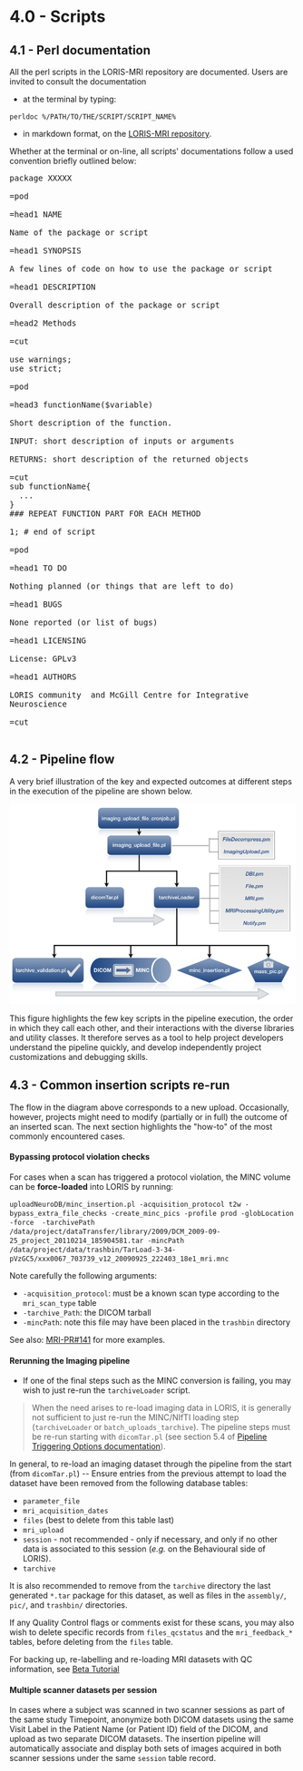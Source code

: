 # 4.0 - Scripts

## 4.1 - Perl documentation

All the perl scripts in the LORIS-MRI repository are documented. Users are 
invited to consult the documentation 

- at the terminal by typing:
```angular2html
perldoc %/PATH/TO/THE/SCRIPT/SCRIPT_NAME%
```

- in markdown format, on the [LORIS-MRI repository](../scripts_md/).

Whether at the terminal or on-line, all scripts' documentations follow a used
convention briefly outlined below:

<pre>
package XXXXX

=pod

=head1 NAME

Name of the package or script

=head1 SYNOPSIS

A few lines of code on how to use the package or script

=head1 DESCRIPTION

Overall description of the package or script

=head2 Methods

=cut

use warnings;
use strict;

=pod

=head3 functionName($variable)

Short description of the function.

INPUT: short description of inputs or arguments

RETURNS: short description of the returned objects

=cut
sub functionName{
  ...
}
### REPEAT FUNCTION PART FOR EACH METHOD

1; # end of script

=pod

=head1 TO DO

Nothing planned (or things that are left to do)

=head1 BUGS

None reported (or list of bugs)

=head1 LICENSING

License: GPLv3

=head1 AUTHORS

LORIS community <loris.info@mcin.ca> and McGill Centre for Integrative 
Neuroscience 

=cut

</pre>

## 4.2 - Pipeline flow

A very brief illustration of the key and expected outcomes at different steps in 
the execution of the pipeline are shown below. 

![pipeline_flow](images/pipeline_schematic.png) 

This figure highlights the few 
key scripts in the pipeline execution, the order in which they call each other, 
and their interactions with the diverse libraries and utility classes. It 
therefore serves as a tool to help project developers understand the pipeline
quickly, and develop independently project customizations and debugging skills.

## 4.3 - Common insertion scripts re-run

The flow in the diagram above corresponds to a new upload. Occasionally, 
however, projects might need to modify (partially or in full) the outcome of an 
inserted scan. The next section highlights the "how-to" of the most commonly 
encountered cases. 

#### Bypassing protocol violation checks

For cases when a scan has triggered a protocol violation, the MINC volume can be
  **force-loaded** into LORIS by running:
```
uploadNeuroDB/minc_insertion.pl -acquisition_protocol t2w -bypass_extra_file_checks -create_minc_pics -profile prod -globLocation -force  -tarchivePath /data/project/dataTransfer/library/2009/DCM_2009-09-25_project_20110214_185904581.tar -mincPath /data/project/data/trashbin/TarLoad-3-34-pVzGC5/xxx0067_703739_v12_20090925_222403_18e1_mri.mnc
```

Note carefully the following arguments:

- `-acquisition_protocol`: must be a known scan type according to the
    `mri_scan_type` table
- `-tarchive_Path`: the DICOM tarball
- `-mincPath`: note this file may have been placed in the `trashbin` directory

See also: [MRI-PR#141](https://github.com/aces/Loris-MRI/pull/141) for more
  examples.

#### Rerunning the Imaging pipeline

- If one of the final steps such as the MINC conversion is failing, you may
    wish to just re-run the `tarchiveLoader` script.
    
> When the need arises to re-load imaging data in LORIS, it is generally not
   sufficient to just re-run the MINC/NIfTI loading step (`tarchiveLoader` or
    `batch_uploads_tarchive`). The pipeline steps must be re-run starting
    with `dicomTar.pl` (see section 5.4 of
   [Pipeline Triggering Options documentation](05-PipelineLaunchOptions.md)).

In general, to re-load an imaging dataset through the pipeline from the start 
   (from `dicomTar.pl`) -- Ensure entries from the previous attempt to load the 
   dataset have been removed from the following database tables:

- `parameter_file`
- `mri_acquisition_dates`
- `files` (best to delete from this table last)
- `mri_upload`
- `session` - not recommended - only if necessary, and only if no other data is
    associated to this session (*e.g.* on the Behavioural side of LORIS).
- `tarchive`

It is also recommended to remove from the `tarchive` directory the last generated
  `*.tar` package for this dataset, as well as files in the `assembly/`, `pic/`, 
  and `trashbin/` directories.

If any Quality Control flags or comments exist for these scans, you may also
  wish to delete specific records from `files_qcstatus` and the `mri_feedback_*`
  tables, before deleting from the `files` table.

For backing up, re-labelling and re-loading MRI datasets with QC information,
  see [Beta Tutorial](https://github.com/aces/Loris/wiki/Reloading-MRI-data-for-mislabelled-session)

#### Multiple scanner datasets per session

In cases where a subject was scanned in two scanner sessions as part of the same
  study Timepoint, anonymize both DICOM datasets using the same Visit Label in 
  the Patient Name (or Patient ID) field of the DICOM, and upload as two 
  separate DICOM datasets. The insertion pipeline will automatically 
  associate and display both sets of images acquired in both scanner sessions 
  under the same `session` table record. 
